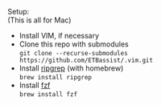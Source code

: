 Setup:  
(This is all for Mac)
  * Install VIM, if necessary  
  * Clone this repo with submodules   
  `git clone --recurse-submodules https://github.com/ETBassist/.vim.git`
  * Install [ripgrep](https://github.com/BurntSushi/ripgrep) (with homebrew)  
  `brew install ripgrep`
  * Install [fzf](https://github.com/junegunn/fzf)  
  `brew install fzf`
